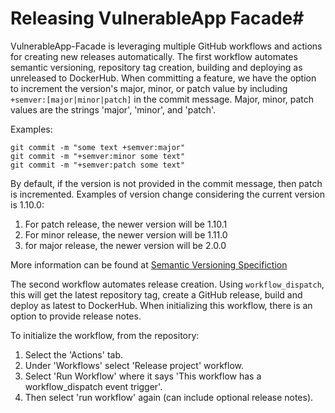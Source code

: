 # Releasing VulnerableApp Facade#

VulnerableApp-Facade is leveraging multiple GitHub workflows and actions for creating new releases automatically.
The first workflow automates semantic versioning, repository tag creation, building and deploying as unreleased to 
DockerHub.
When committing a feature, we have the option to increment the version's major, minor, or patch value
by including <code>+semver:[major|minor|patch]</code> in the commit message. Major, minor, patch values are the
strings 'major', 'minor', and 'patch'.

Examples:
```properties
git commit -m "some text +semver:major"
git commit -m "+semver:minor some text"
git commit -m "+semver:patch some text"
```
By default, if the version is not provided in the commit message, then patch is incremented.
Examples of version change considering the current version is 1.10.0:
1. For patch release, the newer version will be 1.10.1
2. For minor release, the newer version will be 1.11.0
3. for major release, the newer version will be 2.0.0

More information can be found at [Semantic
   Versioning
   Specifiction](https://semver.org/)

The second workflow automates release creation. Using <code>workflow_dispatch</code>, this will get the latest 
repository tag, create a GitHub release, build and deploy as latest to DockerHub. When initializing this workflow, 
there is an option to provide release notes. 

To initialize the workflow, from the repository:
1. Select the 'Actions' tab.
2. Under 'Workflows' select 'Release project' workflow.
3. Select 'Run Workflow' where it says 'This workflow has a workflow_dispatch event trigger'.
4. Then select 'run workflow' again (can include optional release notes).


